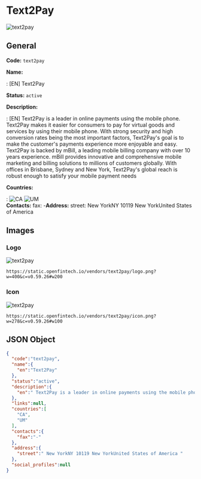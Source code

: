 
# Text2Pay 
![text2pay](https://static.openfintech.io/vendors/text2pay/logo.png?w=400&c=v0.59.26#w200)  

## General 
 
**Code:** `text2pay` 
 
**Name:** 
 
:	[EN] Text2Pay 
 
**Status:** `active` 
 
**Description:** 
 
: [EN]  Text2Pay is a leader in online payments using the mobile phone. Text2Pay makes it easier for consumers to pay for virtual goods and services by using their mobile phone. With strong security and high conversion rates being the most important factors, Text2Pay's goal is to make the customer's payments experience more enjoyable and easy. Text2Pay is backed by mBill, a leading mobile billing company with over 10 years experience. mBill provides innovative and comprehensive mobile marketing and billing solutions to millions of customers globally. With offices in Brisbane, Sydney and New York, Text2Pay's global reach is robust enough to satisfy your mobile payment needs  
 
 
**Countries:** 
 
:	![CA](https://cdnjs.cloudflare.com/ajax/libs/flag-icon-css/3.3.0/flags/4x3/ca.svg#w24) 	![UM](https://cdnjs.cloudflare.com/ajax/libs/flag-icon-css/3.3.0/flags/4x3/um.svg#w24)  
**Contacts:** 
fax: -**Address:** 
street:  New YorkNY 10119 New YorkUnited States of America  

## Images 

### Logo 
 
![text2pay](https://static.openfintech.io/vendors/text2pay/logo.png?w=400&c=v0.59.26#w200)  

```
https://static.openfintech.io/vendors/text2pay/logo.png?w=400&c=v0.59.26#w200
```  

### Icon 
 
![text2pay](https://static.openfintech.io/vendors/text2pay/icon.png?w=278&c=v0.59.26#w100)  

```
https://static.openfintech.io/vendors/text2pay/icon.png?w=278&c=v0.59.26#w100
```  

## JSON Object 

```json
{
  "code":"text2pay",
  "name":{
    "en":"Text2Pay"
  },
  "status":"active",
  "description":{
    "en":" Text2Pay is a leader in online payments using the mobile phone. Text2Pay makes it easier for consumers to pay for virtual goods and services by using their mobile phone. With strong security and high conversion rates being the most important factors, Text2Pay's goal is to make the customer's payments experience more enjoyable and easy. Text2Pay is backed by mBill, a leading mobile billing company with over 10 years experience. mBill provides innovative and comprehensive mobile marketing and billing solutions to millions of customers globally. With offices in Brisbane, Sydney and New York, Text2Pay's global reach is robust enough to satisfy your mobile payment needs "
  },
  "links":null,
  "countries":[
    "CA",
    "UM"
  ],
  "contacts":{
    "fax":"-"
  },
  "address":{
    "street":" New YorkNY 10119 New YorkUnited States of America "
  },
  "social_profiles":null
}
```  
